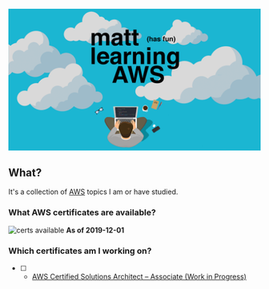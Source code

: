 ![logo](./media/readme-logo.jpg)

## What?
It's a collection of [AWS](https://aws.amazon.com/) topics I am or have studied.

### What AWS certificates are available?
![certs available](https://user-images.githubusercontent.com/16245634/69920256-2ee3b880-144b-11ea-894c-9f004048773a.png)
__As of 2019-12-01__

### Which certificates am I working on?
- [ ] - [AWS Certified Solutions Architect – Associate (Work in Progress)](./aws-certified-solutions-architect–associate/index.md)
